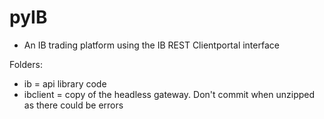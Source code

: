 # pyIB
- An IB trading platform using the IB REST Clientportal interface

Folders:
- ib = api library code
- ibclient = copy of the headless gateway. Don't commit when unzipped as there could be errors
